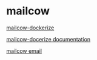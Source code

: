 # mailcow
[mailcow-dockerize](https://github.com/mailcow/mailcow-dockerized/)

[mailcow-docerize documentation](https://mailcow.github.io/mailcow-dockerized-docs/)

[mailcow email](https://mailcow.email/)
